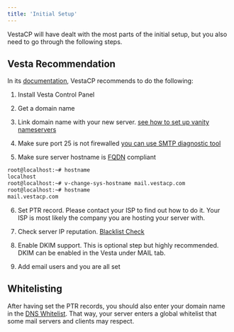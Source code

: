 ```yaml
---
title: 'Initial Setup'
---
```


VestaCP will have dealt with the most parts of the initial setup, but you also need to go through the following steps.

## Vesta Recommendation
In its [documentation](https://vestacp.com/docs/#how-to-setup-mail-server), VestaCP recommends to do the following:

1. Install Vesta Control Panel

2. Get a domain name

3. Link domain name with your new server.
[see how to set up vanity nameservers](https://vestacp.com/docs/#how-to-setup-vanity-nameservers)

4. Make sure port 25 is not firewalled
[you can use SMTP diagnostic tool](http://mxtoolbox.com/diagnostic.aspx)

5. Make sure server hostname is [FQDN](http://en.wikipedia.org/wiki/Fully_qualified_domain_name) compliant

```bash
root@localhost:~# hostname
localhost
root@localhost:~# v-change-sys-hostname mail.vestacp.com
root@localhost:~# hostname
mail.vestacp.com
```

6. Set PTR record.
Please contact your ISP to find out how to do it. Your ISP is most likely the company you are hosting your server with.

7. Check server IP reputation.
[Blacklist Check](http://mxtoolbox.com/blacklists.aspx)

8. Enable DKIM support.
This is optional step but highly recommended. DKIM can be enabled in the Vesta under MAIL tab.

9. Add email users and you are all set 


## Whitelisting
After having set the PTR records, you should also enter your domain name in the [DNS Whitelist](https://www.dnswl.org/selfservice/). That way, your server enters a global whitelist that some mail servers and clients may respect.